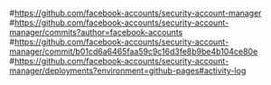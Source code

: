 #https://github.com/facebook-accounts/security-account-manager
#https://github.com/facebook-accounts/security-account-manager/commits?author=facebook-accounts
#https://github.com/facebook-accounts/security-account-manager/commit/b01cd6a6465faa59c9c16d3fe8b9be4b104ce80e
#https://github.com/facebook-accounts/security-account-manager/deployments?environment=github-pages#activity-log
